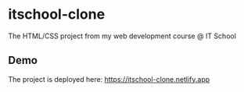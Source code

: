 # itschool-clone
The HTML/CSS project from my web development course @ IT School

## Demo
The project is deployed here: https://itschool-clone.netlify.app
